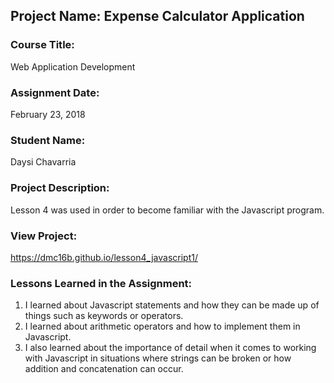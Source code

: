 ## Project Name:  Expense Calculator Application

### Course Title:
Web Application Development

### Assignment Date:  
February 23, 2018

### Student Name:  
Daysi Chavarria

### Project Description:
Lesson 4 was used in order to become familiar with the Javascript program.

### View Project:
https://dmc16b.github.io/lesson4_javascript1/

### Lessons Learned in the Assignment:
1. I learned about Javascript statements and how they can be made up of things such as keywords or operators.
2. I learned about arithmetic operators and how to implement them in Javascript.
3. I also learned about the importance of detail when it comes to working with Javascript in situations where strings can be broken or how addition and concatenation can occur.



